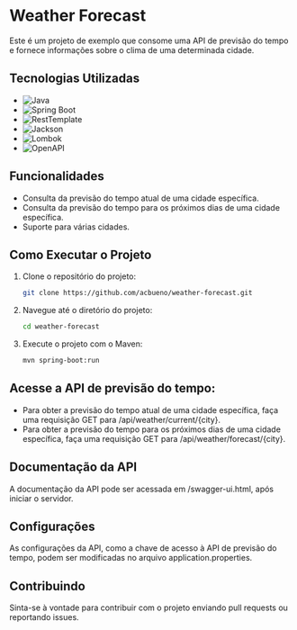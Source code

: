 # Weather Forecast

Este é um projeto de exemplo que consome uma API de previsão do tempo e fornece informações sobre o clima de uma determinada cidade.

## Tecnologias Utilizadas

- ![Java](https://img.shields.io/badge/Java-11-blue)
- ![Spring Boot](https://img.shields.io/badge/Spring%20Boot-2.5.4-green)
- ![RestTemplate](https://img.shields.io/badge/RestTemplate-2.5.4-yellow)
- ![Jackson](https://img.shields.io/badge/Jackson-2.12.4-purple)
- ![Lombok](https://img.shields.io/badge/Lombok-1.18.20-orange)
- ![OpenAPI](https://img.shields.io/badge/OpenAPI-1.5.10-blue)

## Funcionalidades

- Consulta da previsão do tempo atual de uma cidade específica.
- Consulta da previsão do tempo para os próximos dias de uma cidade específica.
- Suporte para várias cidades.

## Como Executar o Projeto

1. Clone o repositório do projeto:
   ```sh
   git clone https://github.com/acbueno/weather-forecast.git
   ```
2. Navegue até o diretório do projeto:
    ```sh
    cd weather-forecast
3. Execute o projeto com o Maven:
    ```sh
    mvn spring-boot:run
    ```
## Acesse a API de previsão do tempo:
  - Para obter a previsão do tempo atual de uma cidade específica, faça uma requisição GET para /api/weather/current/{city}.
  - Para obter a previsão do tempo para os próximos dias de uma cidade específica, faça uma requisição GET para /api/weather/forecast/{city}.

## Documentação da API
  A documentação da API pode ser acessada em /swagger-ui.html, após iniciar o servidor.
## Configurações
  As configurações da API, como a chave de acesso à API de previsão do tempo, podem ser modificadas no arquivo application.properties.

## Contribuindo
  Sinta-se à vontade para contribuir com o projeto enviando pull requests ou reportando issues.
  




  

